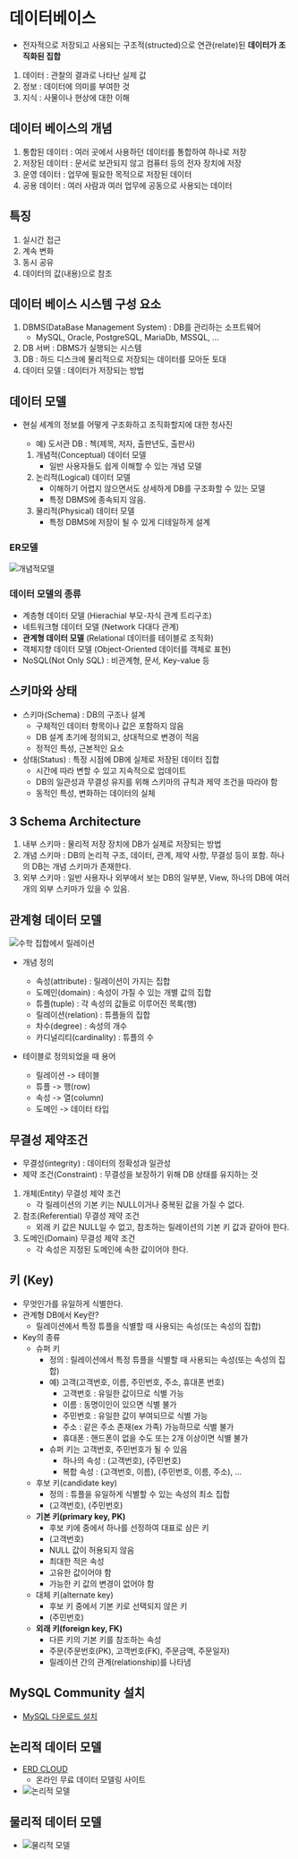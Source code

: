 # 데이터베이스

- 전자적으로 저장되고 사용되는 구조적(structed)으로 연관(relate)된 **데이터가 조직화된 집합**

1. 데이터 : 관찰의 결과로 나타난 실제 값
2. 정보 : 데이터에 의미를 부여한 것
3. 지식 : 사물이나 현상에 대한 이해

## 데이터 베이스의 개념
1. 통합된 데이터 : 여러 곳에서 사용하던 데이터를 통합하여 하나로 저장
2. 저장된 데이터 : 문서로 보관되지 않고 컴퓨터 등의 전자 장치에 저장
3. 운영 데이터 : 업무에 필요한 목적으로 저장된 데이터
4. 공용 데이터 : 여러 사람과 여러 업무에 공동으로 사용되는 데이터

## 특징
1. 실시간 접근
2. 계속 변화
3. 동시 공유
4. 데이터의 값(내용)으로 참조

## 데이터 베이스 시스템 구성 요소
1. DBMS(DataBase Management System) : DB를 관리하는 소프트웨어
    - MySQL, Oracle, PostgreSQL, MariaDb, MSSQL, ...
2. DB 서버 : DBMS가 실행되는 시스템
3. DB : 하드 디스크에 물리적으로 저장되는 데이터를 모아둔 토대
4. 데이터 모델 : 데이터가 저장되는 방법

## 데이터 모델
- 현실 세계의 정보를 어떻게 구조화하고 조직화할지에 대한 청사진
    - 예) 도서관 DB : 첵(제목, 저자, 출판년도, 출판사)

    1. 개념적(Conceptual) 데이터 모델
        - 일반 사용자들도 쉽게 이해할 수 있는 개념 모델
    2. 논리적(Logical) 데이터 모델
        - 이해하기 어렵지 않으면서도 상세하게 DB를 구조화할 수 있는 모델
        - 특정 DBMS에 종속되지 않음.
    3. 물리적(Physical) 데이터 모델
        - 특정 DBMS에 저장이 될 수 있게 디테일하게 설계


### ER모델
![개념적모델](./개념적모델.png)

### 데이터 모델의 종류
- 계층형 데이터 모델 (Hierachial 부모-자식 관계 트리구조)
- 네트워크형 데이터 모델 (Network 다대다 관계)
- **관계형 데이터 모델** (Relational 데이터를 테이블로 조직화)
- 객체지향 데이터 모델 (Object-Oriented 데이터를 객체로 표현)
- NoSQL(Not Only SQL) : 비관계형, 문서, Key-value 등

## 스키마와 상태
- 스키마(Schema) : DB의 구조나 설계
    - 구체적인 데이터 항목이나 값은 포함하지 않음
    - DB 설계 초기에 정의되고, 상대적으로 변경이 적음
    - 정적인 특성, 근본적인 요소
- 상태(Status) : 특정 시점에 DB에 실제로 저장된 데이터 집합
    - 시간에 따라 변할 수 있고 지속적으로 업데이트
    - DB의 일관성과 무결성 유지를 위해 스키마의 규칙과 제약 조건을 따라야 함
    - 동적인 특성, 변화하는 데이터의 실체

## 3 Schema Architecture
1. 내부 스키마 : 물리적 저장 장치에 DB가 실제로 저장되는 방법
2. 개념 스키마 : DB의 논리적 구조, 데이터, 관계, 제약 사항, 무결성 등이 포함. 하나의 DB는 개념 스키마가 존재한다.
3. 외부 스키마 : 일반 사용자나 외부에서 보는 DB의 일부분, View, 하나의 DB에 여러 개의 외부 스키마가 있을 수 있음.

## 관계형 데이터 모델
![수학 집합에서 릴레이션](./릴레이션.PNG)

- 개념 정의
    - 속성(attribute) : 릴레이션이 가지는 집합
    - 도메인(domain) : 속성이 가질 수 있는 개별 값의 집합
    - 튜플(tuple) : 각 속성의 값들로 이루어진 목록(행)
    - 릴레이션(relation) : 튜플들의 집합
    - 차수(degree) : 속성의 개수
    - 카디널리티(cardinality) : 튜플의 수

- 테이블로 정의되었을 때 용어
    - 릴레이션 -> 테이블
    - 튜플 -> 행(row)
    - 속성 -> 열(column)
    - 도메인 -> 데이터 타입

## 무결성 제약조건
- 무결성(integrity) : 데이터의 정확성과 일관성
- 제약 조건(Constraint) : 무결성을 보장하기 위해 DB 상태를 유지하는 것

1. 개체(Entity) 무결성 제약 조건
    - 각 릴레이션의 기본 키는 NULL이거나 중복된 값을 가질 수 없다.
2. 참조(Referential) 무결성 제약 조건
    - 외래 키 값은 NULL일 수 없고, 참조하는 릴레이션의 기본 키 값과 같아야 한다.
3. 도메인(Domain) 무결성 제약 조건
    - 각 속성은 지정된 도메인에 속한 값이어야 한다.

## 키 (Key)
- 무엇인가를 유일하게 식별한다.
- 관계형 DB에서 Key란?
    - 릴레이션에서 특정 튜플을 식별할 때 사용되는 속성(또는 속성의 집합)
- Key의 종류
    - 슈퍼 키
        - 정의 : 릴레이션에서 특정 튜플을 식별할 때 사용되는 속성(또는 속성의 집합)
        - 예) 고객(고객번호, 이름, 주민번호, 주소, 휴대폰 번호)
            - 고객번호 : 유일한 값이므로 식별 가능
            - 이름 : 동명이인이 있으면 식별 불가
            - 주민번호 : 유일한 값이 부여되므로 식별 가능
            - 주소 : 같은 주소 존재(ex 가족) 가능하므로 식별 불가
            - 휴대폰 : 핸드폰이 없을 수도 또는 2개 이상이면 식별 불가
        - 슈퍼 키는 고객번호, 주민번호가 될 수 있음
            - 하나의 속성 : (고객번호), (주민번호)
            - 복합 속성 : (고객번호, 이름), (주민번호, 이름, 주소), ...
    - 후보 키(candidate key)
        - 정의 : 튜플을 유일하게 식별할 수 있는 속성의 최소 집합
        - (고객번호), (주민번호)
    - **기본 키(primary key, PK)**
        - 후보 키에 중에서 하나를 선정하여 대표로 삼은 키
        - (고객번호)
        - NULL 값이 허용되지 않음
        - 최대한 적은 속성
        - 고유한 값이어야 함
        - 가능한 키 값의 변경이 없어야 함
    - 대체 키(alternate key)
        - 후보 키 중에서 기본 키로 선택되지 않은 키
        - (주민번호)
    - **외래 키(foreign key, FK)**
        - 다른 키의 기본 키를 참조하는 속성
        - 주문(주문번호(PK), 고객번호(FK), 주문금액, 주문일자)
        - 릴레이션 간의 관계(relationship)를 나타냄

## MySQL Community 설치
- [MySQL 다운로드 설치](https://dev.mysql.com/downloads/file/?id=526407)

## 논리적 데이터 모델
- [ERD CLOUD](https://www.erdcloud.com/)
    - 온라인 무료 데이터 모델링 사이트
- ![논리적 모델](./논리적.png)

## 물리적 데이터 모델
- ![물리적 모델](./물리적.png)

